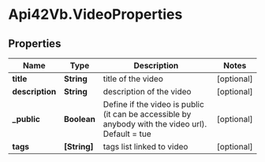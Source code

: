 # Api42Vb.VideoProperties

## Properties

Name | Type | Description | Notes
------------ | ------------- | ------------- | -------------
**title** | **String** | title of the video | [optional] 
**description** | **String** | description of the video | [optional] 
**_public** | **Boolean** | Define if the video is public (it can be accessible by anybody with the video url). Default &#x3D; tue | [optional] 
**tags** | **[String]** | tags list linked to video | [optional] 


